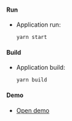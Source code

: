 #### Run

- Application run:

    `yarn start`

#### Build

- Application build:

    `yarn build`

#### Demo

- [Open demo](https://stupendous-salmiakki-00bc4b.netlify.app/)
